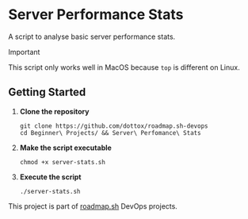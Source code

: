 # Server Performance Stats
A script to analyse basic server performance stats. 

> [!IMPORTANT]
> This script only works well in MacOS because `top` is different on Linux.

## Getting Started
1. **Clone the repository**
    ```
    git clone https://github.com/dottox/roadmap.sh-devops
    cd Beginner\ Projects/ && Server\ Perfomance\ Stats
    ```

2. **Make the script executable**
    ```
    chmod +x server-stats.sh
    ```
3. **Execute the script**  
    ```
    ./server-stats.sh
    ```
This project is part of [roadmap.sh](https://roadmap.sh/projects/server-stats) DevOps projects.